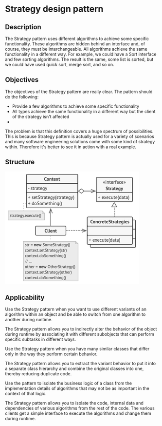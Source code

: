 # Strategy design pattern

## Description

The Strategy pattern uses different algorithms to achieve some specific functionality. These algorithms are hidden behind an interface and, of course, they must be interchangeable. All algorithms achieve the same functionality in a different way. For example, we could have a Sort interface and few sorting algorithms. The result is the same, some list is sorted, but we could have used quick sort, merge sort, and so on.

## Objectives
The objectives of the Strategy pattern are really clear. The pattern should do the following:

* Provide a few algorithms to achieve some specific functionality
* All types achieve the same functionality in a different way but the client of the strategy isn't affected
* 
The problem is that this definition covers a huge spectrum of possibilities. This is because Strategy pattern is actually used for a variety of scenarios and many software engineering solutions come with some kind of strategy within. Therefore it's better to see it in action with a real example.

## Structure

![alt text](../../assets/strategy-structure.png)

## Applicability

 Use the Strategy pattern when you want to use different variants of an algorithm within an object and be able to switch from one algorithm to another during runtime.

 The Strategy pattern allows you to indirectly alter the behavior of the object during runtime by associating it with different subobjects that can perform specific subtasks in different ways.

 Use the Strategy pattern when you have many similar classes that differ only in the way they perform certain behavior.

 The Strategy pattern allows you to extract the variant behavior to put it into a separate class hierarchy and combine the original classes into one, thereby reducing duplicate code.

 Use the pattern to isolate the business logic of a class from the implementation details of algorithms that may not be as important in the context of that logic.

 The Strategy pattern allows you to isolate the code, internal data and dependencies of various algorithms from the rest of the code. The various clients get a simple interface to execute the algorithms and change them during runtime.
